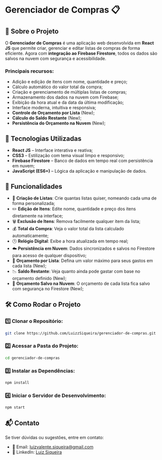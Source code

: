 # Gerenciador de Compras 📋

## 📌 Sobre o Projeto

O **Gerenciador de Compras** é uma aplicação web desenvolvida em **React JS** que permite criar, gerenciar e editar listas de compras de forma eficiente. Agora com **integração ao Firebase Firestore**, todos os dados são salvos na nuvem com segurança e acessibilidade.

### Principais recursos:

- Adição e edição de itens com nome, quantidade e preço;
- Cálculo automático do valor total da compra;
- Criação e gerenciamento de múltiplas listas de compras;
- Armazenamento dos dados na nuvem com Firebase;
- Exibição da hora atual e da data da última modificação;
- Interface moderna, intuitiva e responsiva;
- **Controle de Orçamento por Lista** (New);
- **Cálculo do Saldo Restante** (New);
- **Persistência do Orçamento na Nuvem** (New);

## 🚀 Tecnologias Utilizadas

- **React JS** – Interface interativa e reativa;
- **CSS3** – Estilização com tema visual limpo e responsivo;
- **Firebase Firestore** – Banco de dados em tempo real com persistência em nuvem;
- **JavaScript (ES6+)** – Lógica da aplicação e manipulação de dados.

## 🎯 Funcionalidades

- 📌 **Criação de Listas**: Crie quantas listas quiser, nomeando cada uma de forma personalizada;
- ✏️ **Edição de Itens**: Edite nome, quantidade e preço dos itens diretamente na interface;
- 🗑️ **Exclusão de Itens**: Remova facilmente qualquer item da lista;
- 💰 **Total da Compra**: Veja o valor total da lista calculado automaticamente;
- 🕒 **Relógio Digital**: Exibe a hora atualizada em tempo real;
- ☁️ **Persistência em Nuvem**: Dados sincronizados e salvos no Firestore para acesso de qualquer dispositivo;
- 🧮 **Orçamento por Lista**: Defina um valor máximo para seus gastos em cada lista (New);
- 📉 **Saldo Restante**: Veja quanto ainda pode gastar com base no orçamento definido (New);
- 🔄 **Orçamento Salvo na Nuvem**: O orçamento de cada lista fica salvo com segurança no Firestore (New);

## 🛠️ Como Rodar o Projeto

### 1️⃣ Clonar o Repositório:
```bash
git clone https://github.com/LuizzSiqueira/gerenciador-de-compras.git
```

### 2️⃣ Acessar a Pasta do Projeto:
```bash
cd gerenciador-de-compras
```

### 3️⃣ Instalar as Dependências:
```bash
npm install
```

### 4️⃣ Iniciar o Servidor de Desenvolvimento:
```bash
npm start
```

## 📬 Contato

Se tiver dúvidas ou sugestões, entre em contato:

- 📧 Email: luizvalente.siqueira@gmail.com  
- 🔗 LinkedIn: [Luiz Siqueira](https://www.linkedin.com/in/luiz-siqueira-4841821a6/)